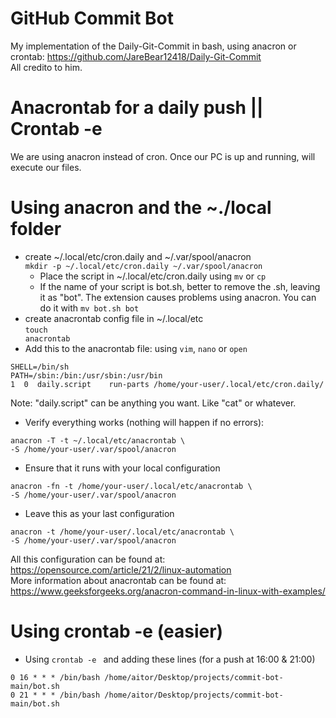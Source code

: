 # GitHub Commit Bot
My implementation of the Daily-Git-Commit in bash, using anacron or crontab: https://github.com/JareBear12418/Daily-Git-Commit <br>
All credito to him.

# Anacrontab for a daily push || Crontab -e
We are using anacron instead of cron. Once our PC is up and running, will execute our files.

# Using anacron and the ~./local folder
- create ~/.local/etc/cron.daily and ~/.var/spool/anacron<br>
    <code>mkdir -p ~/.local/etc/cron.daily ~/.var/spool/anacron</code>
    - Place the script in ~/.local/etc/cron.daily using <code>mv</code> or <code>cp</code> <br>
    - If the name of your script is bot.sh, better to remove the .sh, leaving it as "bot". The extension causes problems using anacron. You can do it with <code>mv bot.sh bot</code>
- create anacrontab config file in ~/.local/etc<br>
<code>touch anacrontab</code><br>
- Add this to the anacrontab file: using <code>vim</code>, <code>nano</code> or <code>open</code>

```
SHELL=/bin/sh
PATH=/sbin:/bin:/usr/sbin:/usr/bin
1  0  daily.script    run-parts /home/your-user/.local/etc/cron.daily/
```

Note: "daily.script" can be anything you want. Like "cat" or whatever.

- Verify everything works (nothing will happen if no errors):
```
anacron -T -t ~/.local/etc/anacrontab \
-S /home/your-user/.var/spool/anacron
```
- Ensure that it runs with your local configuration
```
anacron -fn -t /home/your-user/.local/etc/anacrontab \
-S /home/your-user/.var/spool/anacron
```
- Leave this as your last configuration
```
anacron -t /home/your-user/.local/etc/anacrontab \
-S /home/your-user/.var/spool/anacron
```

All this configuration can be found at: https://opensource.com/article/21/2/linux-automation <br>
More information about anacrontab can be found at: https://www.geeksforgeeks.org/anacron-command-in-linux-with-examples/

# Using crontab -e (easier)
- Using <code>crontab -e </code> and adding these lines (for a push at 16:00 & 21:00)
```
0 16 * * * /bin/bash /home/aitor/Desktop/projects/commit-bot-main/bot.sh
0 21 * * * /bin/bash /home/aitor/Desktop/projects/commit-bot-main/bot.sh
```

